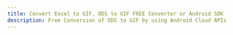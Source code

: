 ---title: Convert Excel to GIF, ODS to GIF FREE Converter or Android SDKdescription: Free Conversion of ODS to GIF by using Android Cloud APIs & SDKs. Also Create, Edit & Render Microsoft Excel, CSV and SpreadsheetML worksheets or spreadsheet in the Cloud.---